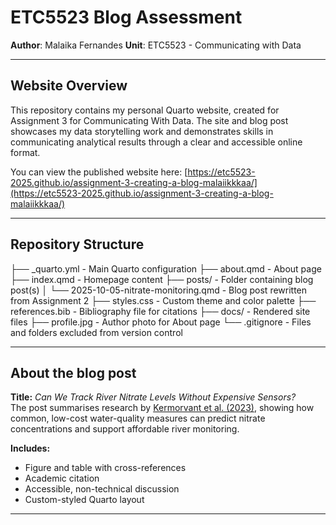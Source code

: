 
# ETC5523 Blog Assessment

**Author**: Malaika Fernandes
**Unit**: ETC5523 - Communicating with Data

----

## Website Overview 

This repository contains my personal Quarto website, created for Assignment 3 for Communicating With Data.
The site and blog post showcases my data storytelling work and demonstrates skills in communicating analytical results through a clear and accessible online format.

You can view the published website here: 
[https://etc5523-2025.github.io/assignment-3-creating-a-blog-malaiikkkaa/](https://etc5523-2025.github.io/assignment-3-creating-a-blog-malaiikkkaa/)

------

## Repository Structure

├── _quarto.yml - Main Quarto configuration 
├── about.qmd - About page 
├── index.qmd - Homepage content
├── posts/ - Folder containing blog post(s)
│ └── 2025-10-05-nitrate-monitoring.qmd - Blog post rewritten from Assignment 2
├── styles.css - Custom theme and color palette
├── references.bib - Bibliography file for citations
├── docs/ - Rendered site files
├── profile.jpg - Author photo for About page
└── .gitignore - Files and folders excluded from version control

--------

## About the blog post 
**Title:** *Can We Track River Nitrate Levels Without Expensive Sensors?*  
The post summarises research by [Kermorvant et al. (2023)](https://doi.org/10.1371/journal.pone.0287640), showing how common, low-cost water-quality measures can predict nitrate concentrations and support affordable river monitoring.

**Includes:**
- Figure and table with cross-references  
- Academic citation  
- Accessible, non-technical discussion  
- Custom-styled Quarto layout  

-------


